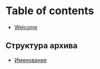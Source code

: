 # Table of contents

* [Welcome](README.md)

## Структура архива <a href="#archive-structure" id="archive-structure"></a>

* [Именование](archive-structure/naming.md)
